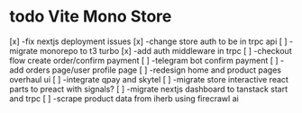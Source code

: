 # todo Vite Mono Store

[x] -fix nextjs deployment issues
[x] -change store auth to be in trpc api
[ ] -migrate monorepo to t3 turbo
[x] -add auth middleware in trpc
[ ] -checkout flow create order/confirm payment
[ ] -telegram bot confirm payment
[ ] -add orders page/user profile page
[ ] -redesign home and product pages overhaul ui
[ ] -integrate qpay and skytel
[ ] -migrate store interactive react parts to preact with signals?
[ ] -migrate nextjs dashboard to tanstack start and trpc
[ ] -scrape product data from iherb using firecrawl ai
